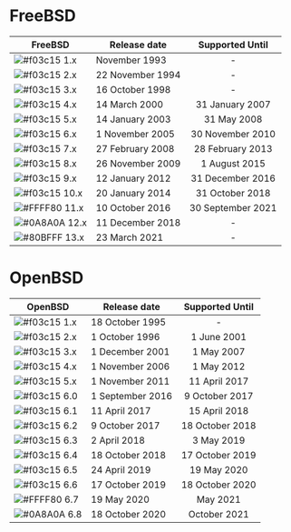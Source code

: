 # FreeBSD

| FreeBSD | Release date | Supported Until |
| ------ | ------ |:------:|
| ![#f03c15](https://placehold.it/15/f03c15/000000?text=+) 1.x | November 1993 | - |
| ![#f03c15](https://placehold.it/15/f03c15/000000?text=+) 2.x | 22 November 1994 | - |
| ![#f03c15](https://placehold.it/15/f03c15/000000?text=+) 3.x | 16 October 1998 | - |
| ![#f03c15](https://placehold.it/15/f03c15/000000?text=+) 4.x | 14 March 2000 | 31 January 2007 |
| ![#f03c15](https://placehold.it/15/f03c15/000000?text=+) 5.x | 14 January 2003 | 31 May 2008 |
| ![#f03c15](https://placehold.it/15/f03c15/000000?text=+) 6.x | 1 November 2005 | 30 November 2010 |
| ![#f03c15](https://placehold.it/15/f03c15/000000?text=+) 7.x | 27 February 2008 | 28 February 2013 |
| ![#f03c15](https://placehold.it/15/f03c15/000000?text=+) 8.x | 26 November 2009 | 1 August 2015 |
| ![#f03c15](https://placehold.it/15/f03c15/000000?text=+) 9.x | 12 January 2012 | 31 December 2016 |
| ![#f03c15](https://placehold.it/15/f03c15/000000?text=+) 10.x | 20 January 2014 | 31 October 2018 |
| ![#FFFF80](https://placehold.it/15/FFFF80/000000?text=+) 11.x | 10 October 2016 | 30 September 2021 |
| ![#0A8A0A](https://placehold.it/15/0A8A0A/000000?text=+) 12.x | 11 December 2018 | - |
| ![#80BFFF](https://placehold.it/15/80BFFF/000000?text=+) 13.x | 23 March 2021 | - |


# OpenBSD

| OpenBSD | Release date | Supported Until |
| ------ | ------ |:------:|
| ![#f03c15](https://placehold.it/15/f03c15/000000?text=+) 1.x | 18 October 1995 | - |
| ![#f03c15](https://placehold.it/15/f03c15/000000?text=+) 2.x | 1 October 1996 | 1 June 2001 |
| ![#f03c15](https://placehold.it/15/f03c15/000000?text=+) 3.x | 1 December 2001 | 1 May 2007 |
| ![#f03c15](https://placehold.it/15/f03c15/000000?text=+) 4.x | 1 November 2006 | 1 May 2012 |
| ![#f03c15](https://placehold.it/15/f03c15/000000?text=+) 5.x | 1 November 2011 | 11 April 2017 |
| ![#f03c15](https://placehold.it/15/f03c15/000000?text=+) 6.0 | 1 September 2016 | 9 October 2017 |
| ![#f03c15](https://placehold.it/15/f03c15/000000?text=+) 6.1 | 11 April 2017 | 15 April 2018 |
| ![#f03c15](https://placehold.it/15/f03c15/000000?text=+) 6.2 | 9 October 2017 | 18 October 2018 |
| ![#f03c15](https://placehold.it/15/f03c15/000000?text=+) 6.3 | 2 April 2018 | 3 May 2019 |
| ![#f03c15](https://placehold.it/15/f03c15/000000?text=+) 6.4 | 18 October 2018 | 17 October 2019 |
| ![#f03c15](https://placehold.it/15/f03c15/000000?text=+) 6.5 | 24 April 2019 | 19 May 2020 |
| ![#f03c15](https://placehold.it/15/f03c15/000000?text=+) 6.6 | 17 October 2019 | 18 October 2020 |
| ![#FFFF80](https://placehold.it/15/FFFF80/000000?text=+) 6.7 | 19 May 2020 | May 2021 |
| ![#0A8A0A](https://placehold.it/15/0A8A0A/000000?text=+) 6.8 | 18 October 2020 | October 2021 |
